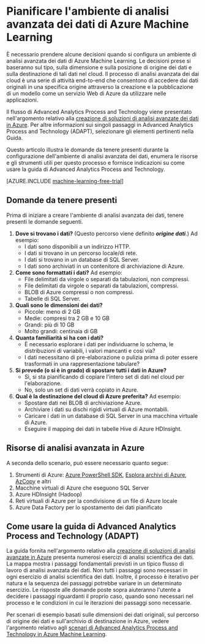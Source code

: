 <properties 
	pageTitle="Pianificare un ambiente di analisi avanzata dei dati di Machine Learning | Microsoft Azure" 
	description="Pianificare l&#39;ambiente di analisi avanzata tenendo presenti le domande principali." 
	services="machine-learning" 
	documentationCenter="" 
	authors="msolhab"
	manager="paulettm" 
	editor="cgronlun" />

<tags 
	ms.service="machine-learning" 
	ms.workload="data-services" 
	ms.tgt_pltfrm="na" 
	ms.devlang="na" 
	ms.topic="article" 
	ms.date="05/29/2015" 
	ms.author="mohabib;bradsev" />


# Pianificare l'ambiente di analisi avanzata dei dati di Azure Machine Learning

È necessario prendere alcune decisioni quando si configura un ambiente di analisi avanzata dei dati di Azure Machine Learning. Le decisioni prese si baseranno sul tipo, sulla dimensione e sulla posizione di origine dei dati e sulla destinazione di tali dati nel cloud. Il processo di analisi avanzata dei dai cloud è una serie di attività end-to-end che consentono di accedere dai dati originali in una specifica origine attraverso la creazione e la pubblicazione di un modello come un servizio Web di Azure da utilizzare nelle applicazioni.

Il flusso di Advanced Analytics Process and Technology viene presentato nell'argomento relativo alla [creazione di soluzioni di analisi avanzate dei dati in Azure](machine-learning-data-science-how-to-create-machine-learning-service.md). Per altre informazioni sui singoli passaggi in Advanced Analytics Process and Technology (ADAPT), selezionare gli elementi pertinenti nella Guida.

Questo articolo illustra le domande da tenere presenti durante la configurazione dell'ambiente di analisi avanzata dei dati, enumera le risorse e gli strumenti utili per questo processo e fornisce indicazioni su come usare la guida di Advanced Analytics Process and Technology.

[AZURE.INCLUDE [machine-learning-free-trial](../../includes/machine-learning-free-trial.md)]

## Domande da tenere presenti

Prima di iniziare a creare l'ambiente di analisi avanzata dei dati, tenere presenti le domande seguenti.

1. **Dove si trovano i dati?** (Questo percorso viene definito ***origine dati***.) Ad esempio:
	- I dati sono disponibili a un indirizzo HTTP.
	- I dati si trovano in un percorso locale/di rete.
	- I dati si trovano in un database di SQL Server.
	- I dati sono archiviati in un contenitore di archiviazione di Azure.
2. **Come sono formattati i dati?** Ad esempio:
    - File delimitati da virgole o separati da tabulazioni, non compressi.
    - File delimitati da virgole o separati da tabulazioni, compressi.
	- BLOB di Azure compressi o non compressi.
	- Tabelle di SQL Server.
3. **Quali sono le dimensioni dei dati?**
    - Piccole: meno di 2 GB
    - Medie: compresi tra 2 GB e 10 GB
	- Grandi: più di 10 GB
	- Molto grandi: centinaia di GB
4. **Quanta familiarità si ha con i dati?**
    - È necessario esplorare i dati per individuarne lo schema, le distribuzioni di variabili, i valori mancanti e così via? 
	- I dati necessitano di pre-elaborazione o pulizia prima di poter essere trasformati in una rappresentazione tabulare? 
5. **Si prevede (o si è in grado) di spostare tutti i dati in Azure?**
    - Sì, si sta pianificando di copiare l'intero set di dati nel cloud per l'elaborazione.
	- No, solo un set di dati verrà copiato in Azure.
6. **Qual è la destinazione del cloud di Azure preferita?** Ad esempio:
	- Spostare dati nei BLOB di archiviazione Azure.
	- Archiviare i dati su dischi rigidi virtuali di Azure montabili.
	- Caricare i dati in un database di SQL Server in una macchina virtuale di Azure.
	- Eseguire il mapping dei dati in tabelle Hive di Azure HDInsight.

## Risorse di analisi avanzata in Azure

A seconda dello scenario, può essere necessario quanto segue:

1.  Strumenti di Azure: [Azure PowerShell SDK](../install-configure-powershell.md), [Esplora archivi di Azure](http://azurestorageexplorer.codeplex.com/), [AzCopy](../storage-use-azcopy.md) e altri
2.  Macchine virtuali di Azure che eseguono SQL Server
3.  Azure HDInsight (Hadoop)
4.  Reti virtuali di Azure per la condivisione di un file di Azure locale
5.  Azure Data Factory per lo spostamento dei dati pianificato


## Come usare la guida di Advanced Analytics Process and Technology (ADAPT)

La guida fornita nell'argomento relativo alla [creazione di soluzioni di analisi avanzate in Azure](machine-learning-data-science-how-to-create-machine-learning-service.md) presenta numerosi esercizi di analisi scientifica dei dati. La mappa mostra i passaggi fondamentali previsti in un tipico flusso di lavoro di analisi avanzata dei dati. Non tutti i passaggi sono necessari in ogni esercizio di analisi scientifica dei dati. Inoltre, il processo è iterativo per natura e la sequenza dei passaggi potrebbe variare in un determinato esercizio. Le risposte alle domande poste sopra aiuteranno l'utente a decidere i passaggi riguardanti il proprio caso, quando sono necessari nel processo e le condizioni in cui le iterazioni dei passaggi sono necessarie.

Per scenari di esempio basati sulle dimensioni dei dati originali, sul percorso di origine dei dati e sull'archivio di destinazione in Azure, vedere l'argomento relativo agli [scenari di Advanced Analytics Process and Technology in Azure Machine Learning](../machine-learning-data-science-plan-sample-scenarios.md).


 

<!---HONumber=July15_HO2-->